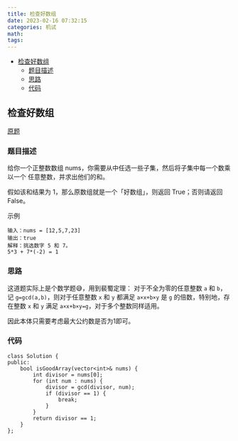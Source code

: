 ```yaml
---
title: 检查好数组
date: 2023-02-16 07:32:15
categories: 机试
math:
tags:
---
```

<!-- TOC -->

- [检查好数组](#检查好数组)
    - [题目描述](#题目描述)
    - [思路](#思路)
    - [代码](#代码)

<!-- /TOC -->
## 检查好数组
[原题](https://leetcode.cn/problems/check-if-it-is-a-good-array/description/)

### 题目描述
给你一个正整数数组 nums，你需要从中任选一些子集，然后将子集中每一个数乘以一个 任意整数，并求出他们的和。

假如该和结果为 1，那么原数组就是一个「好数组」，则返回 True；否则请返回 False。

示例
```
输入：nums = [12,5,7,23]
输出：true
解释：挑选数字 5 和 7。
5*3 + 7*(-2) = 1
```
### 思路

这道题实际上是个数学题:sweat_smile:，用到裴蜀定理：
对于不全为零的任意整数 `a` 和 `b`，记 `g=gcd⁡(a,b)`，则对于任意整数 `x` 和 `y` 都满足 `a×x+b×y` 是 `g` 的倍数，特别地，存在整数 `x` 和 `y` 满足 `a×x+b×y=g`，对于多个整数同样适用。

因此本体只需要考虑最大公约数是否为1即可。

### 代码
```
class Solution {
public:
    bool isGoodArray(vector<int>& nums) {
        int divisor = nums[0];
        for (int num : nums) {
            divisor = gcd(divisor, num);
            if (divisor == 1) {
                break;
            }
        }
        return divisor == 1;
    }
};
```